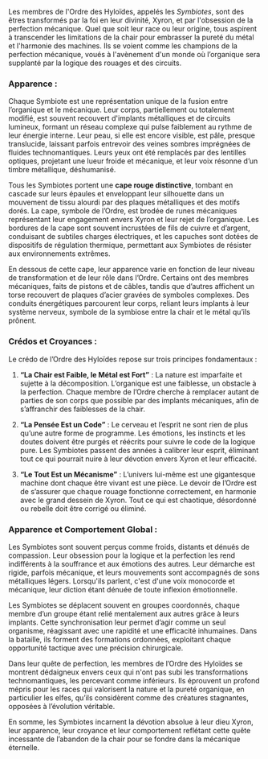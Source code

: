 Les membres de l'Ordre des Hyloïdes, appelés les _Symbiotes_, sont des êtres transformés par la foi en leur divinité, Xyron, et par l'obsession de la perfection mécanique. Quel que soit leur race ou leur origine, tous aspirent à transcender les limitations de la chair pour embrasser la pureté du métal et l'harmonie des machines. Ils se voient comme les champions de la perfection mécanique, voués à l'avènement d'un monde où l’organique sera supplanté par la logique des rouages et des circuits.

### Apparence :

Chaque Symbiote est une représentation unique de la fusion entre l’organique et le mécanique. Leur corps, partiellement ou totalement modifié, est souvent recouvert d'implants métalliques et de circuits lumineux, formant un réseau complexe qui pulse faiblement au rythme de leur énergie interne. Leur peau, si elle est encore visible, est pâle, presque translucide, laissant parfois entrevoir des veines sombres imprégnées de fluides technomantiques. Leurs yeux ont été remplacés par des lentilles optiques, projetant une lueur froide et mécanique, et leur voix résonne d’un timbre métallique, déshumanisé.

Tous les Symbiotes portent une **cape rouge distinctive**, tombant en cascade sur leurs épaules et enveloppant leur silhouette dans un mouvement de tissu alourdi par des plaques métalliques et des motifs dorés. La cape, symbole de l’Ordre, est brodée de runes mécaniques représentant leur engagement envers Xyron et leur rejet de l’organique. Les bordures de la cape sont souvent incrustées de fils de cuivre et d’argent, conduisant de subtiles charges électriques, et les capuches sont dotées de dispositifs de régulation thermique, permettant aux Symbiotes de résister aux environnements extrêmes.

En dessous de cette cape, leur apparence varie en fonction de leur niveau de transformation et de leur rôle dans l’Ordre. Certains ont des membres mécaniques, faits de pistons et de câbles, tandis que d’autres affichent un torse recouvert de plaques d’acier gravées de symboles complexes. Des conduits énergétiques parcourent leur corps, reliant leurs implants à leur système nerveux, symbole de la symbiose entre la chair et le métal qu’ils prônent.

### Crédos et Croyances :

Le crédo de l’Ordre des Hyloïdes repose sur trois principes fondamentaux :

1. **“La Chair est Faible, le Métal est Fort”** : La nature est imparfaite et sujette à la décomposition. L’organique est une faiblesse, un obstacle à la perfection. Chaque membre de l’Ordre cherche à remplacer autant de parties de son corps que possible par des implants mécaniques, afin de s’affranchir des faiblesses de la chair.
    
2. **“La Pensée Est un Code”** : Le cerveau et l’esprit ne sont rien de plus qu’une autre forme de programme. Les émotions, les instincts et les doutes doivent être purgés et réécrits pour suivre le code de la logique pure. Les Symbiotes passent des années à calibrer leur esprit, éliminant tout ce qui pourrait nuire à leur dévotion envers Xyron et leur efficacité.
    
3. **“Le Tout Est un Mécanisme”** : L’univers lui-même est une gigantesque machine dont chaque être vivant est une pièce. Le devoir de l’Ordre est de s’assurer que chaque rouage fonctionne correctement, en harmonie avec le grand dessein de Xyron. Tout ce qui est chaotique, désordonné ou rebelle doit être corrigé ou éliminé.
    

### Apparence et Comportement Global :

Les Symbiotes sont souvent perçus comme froids, distants et dénués de compassion. Leur obsession pour la logique et la perfection les rend indifférents à la souffrance et aux émotions des autres. Leur démarche est rigide, parfois mécanique, et leurs mouvements sont accompagnés de sons métalliques légers. Lorsqu'ils parlent, c'est d'une voix monocorde et mécanique, leur diction étant dénuée de toute inflexion émotionnelle.

Les Symbiotes se déplacent souvent en groupes coordonnés, chaque membre d’un groupe étant relié mentalement aux autres grâce à leurs implants. Cette synchronisation leur permet d’agir comme un seul organisme, réagissant avec une rapidité et une efficacité inhumaines. Dans la bataille, ils forment des formations ordonnées, exploitant chaque opportunité tactique avec une précision chirurgicale.

Dans leur quête de perfection, les membres de l’Ordre des Hyloïdes se montrent dédaigneux envers ceux qui n'ont pas subi les transformations technomantiques, les percevant comme inférieurs. Ils éprouvent un profond mépris pour les races qui valorisent la nature et la pureté organique, en particulier les elfes, qu’ils considèrent comme des créatures stagnantes, opposées à l’évolution véritable.

En somme, les Symbiotes incarnent la dévotion absolue à leur dieu Xyron, leur apparence, leur croyance et leur comportement reflétant cette quête incessante de l’abandon de la chair pour se fondre dans la mécanique éternelle.